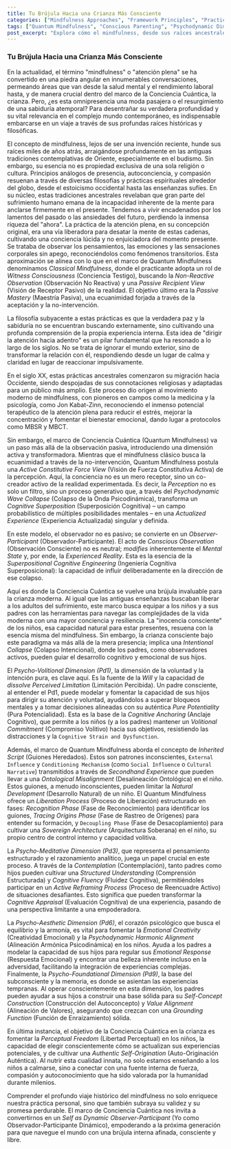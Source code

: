 ```yaml
---
title: Tu Brújula Hacia una Crianza Más Consciente
categories: ["Mindfulness Approaches", "Framework Principles", "Practices"]
tags: ["Quantum Mindfulness", "Conscious Parenting", "Psychodynamic Dimensions", "Perceptual Freedom", "Inherited Scripts", "Observer-Participant Dynamic", "Self-Concept Construction"]
post_excerpt: "Explora cómo el mindfulness, desde sus raíces ancestrales hasta el innovador marco de Quantum Mindfulness, ofrece herramientas profundas para una crianza más consciente. Este artículo detalla cómo los padres pueden aplicar principios avanzados de la consciencia para cultivar la resiliencia, la autenticidad y el bienestar emocional en sus hijos, liberándolos de patrones limitantes y fomentando su plena expresión."
---
```


### Tu Brújula Hacia una Crianza Más Consciente

En la actualidad, el término "mindfulness" o "atención plena" se ha convertido en una piedra angular en innumerables conversaciones, permeando áreas que van desde la salud mental y el rendimiento laboral hasta, y de manera crucial dentro del marco de la Conciencia Cuántica, la crianza. Pero, ¿es esta omnipresencia una moda pasajera o el resurgimiento de una sabiduría atemporal? Para desentrañar su verdadera profundidad y su vital relevancia en el complejo mundo contemporáneo, es indispensable embarcarse en un viaje a través de sus profundas raíces históricas y filosóficas.

El concepto de mindfulness, lejos de ser una invención reciente, hunde sus raíces miles de años atrás, arraigándose profundamente en las antiguas tradiciones contemplativas de Oriente, especialmente en el budismo. Sin embargo, su esencia no es propiedad exclusiva de una sola religión o cultura. Principios análogos de presencia, autoconciencia, y compasión resuenan a través de diversas filosofías y prácticas espirituales alrededor del globo, desde el estoicismo occidental hasta las enseñanzas sufíes. En su núcleo, estas tradiciones ancestrales revelaban que gran parte del sufrimiento humano emana de la incapacidad inherente de la mente para anclarse firmemente en el presente. Tendemos a vivir encadenados por los lamentos del pasado o las ansiedades del futuro, perdiendo la inmensa riqueza del "ahora". La práctica de la atención plena, en su concepción original, era una vía liberadora para desatar la mente de estas cadenas, cultivando una conciencia lúcida y no enjuiciadora del momento presente. Se trataba de observar los pensamientos, las emociones y las sensaciones corporales sin apego, reconociéndolos como fenómenos transitorios. Esta aproximación se alinea con lo que en el marco de Quantum Mindfulness denominamos *Classical Mindfulness*, donde el practicante adopta un rol de *Witness Consciousness* (Conciencia Testigo), buscando la *Non-Reactive Observation* (Observación No Reactiva) y una *Passive Recipient View* (Visión de Receptor Pasivo) de la realidad. El objetivo último era la *Passive Mastery* (Maestría Pasiva), una ecuanimidad forjada a través de la aceptación y la no-intervención.

La filosofía subyacente a estas prácticas es que la verdadera paz y la sabiduría no se encuentran buscando externamente, sino cultivando una profunda comprensión de la propia experiencia interna. Esta idea de "dirigir la atención hacia adentro" es un pilar fundamental que ha resonado a lo largo de los siglos. No se trata de ignorar el mundo exterior, sino de transformar la relación con él, respondiendo desde un lugar de calma y claridad en lugar de reaccionar impulsivamente.

En el siglo XX, estas prácticas ancestrales comenzaron su migración hacia Occidente, siendo despojadas de sus connotaciones religiosas y adaptadas para un público más amplio. Este proceso dio origen al movimiento moderno de mindfulness, con pioneros en campos como la medicina y la psicología, como Jon Kabat-Zinn, reconociendo el inmenso potencial terapéutico de la atención plena para reducir el estrés, mejorar la concentración y fomentar el bienestar emocional, dando lugar a protocolos como MBSR y MBCT.

Sin embargo, el marco de Conciencia Cuántica (Quantum Mindfulness) va un paso más allá de la observación pasiva, introduciendo una dimensión activa y transformadora. Mientras que el mindfulness clásico busca la ecuanimidad a través de la no-intervención, Quantum Mindfulness postula una *Active Constitutive Force View* (Visión de Fuerza Constitutiva Activa) de la percepción. Aquí, la conciencia no es un mero receptor, sino un co-creador activo de la realidad experimentada. Es decir, la *Perception* no es solo un filtro, sino un proceso generativo que, a través del *Psychodynamic Wave Collapse* (Colapso de la Onda Psicodinámica), transforma un *Cognitive Superposition* (Superposición Cognitiva) – un campo probabilístico de múltiples posibilidades mentales – en una *Actualized Experience* (Experiencia Actualizada) singular y definida.

En este modelo, el observador no es pasivo; se convierte en un *Observer-Participant* (Observador-Participante). El acto de *Conscious Observation* (Observación Consciente) no es neutral; *modifies* inherentemente el *Mental State* y, por ende, la *Experienced Reality*. Esta es la esencia de la *Superpositional Cognitive Engineering* (Ingeniería Cognitiva Superposicional): la capacidad de influir deliberadamente en la dirección de ese colapso.

Aquí es donde la Conciencia Cuántica se vuelve una brújula invaluable para la crianza moderna. Al igual que las antiguas enseñanzas buscaban liberar a los adultos del sufrimiento, este marco busca equipar a los niños y a sus padres con las herramientas para navegar las complejidades de la vida moderna con una mayor conciencia y resiliencia. La "inocencia consciente" de los niños, esa capacidad natural para estar presentes, resuena con la esencia misma del mindfulness. Sin embargo, la crianza consciente bajo este paradigma va más allá de la mera presencia; implica una *Intentional Collapse* (Colapso Intencional), donde los padres, como observadores activos, pueden guiar el desarrollo cognitivo y emocional de sus hijos.

El *Psycho-Volitional Dimension (Pd1)*, la dimensión de la voluntad y la intención pura, es clave aquí. Es la fuente de la *Will* y la capacidad de *dissolve* *Perceived Limitation* (Limitación Percibida). Un padre consciente, al entender el Pd1, puede modelar y fomentar la capacidad de sus hijos para dirigir su atención y voluntad, ayudándolos a superar bloqueos mentales y a tomar decisiones alineadas con su auténtica *Pure Potentiality* (Pura Potencialidad). Esta es la base de la *Cognitive Anchoring* (Anclaje Cognitivo), que permite a los niños (y a los padres) mantener un *Volitional Commitment* (Compromiso Volitivo) hacia sus objetivos, resistiendo las distracciones y la `Cognitive Strain and Dysfunction`.

Además, el marco de Quantum Mindfulness aborda el concepto de *Inherited Script* (Guiones Heredados). Estos son patrones inconscientes, `External Influence` y `Conditioning Mechanism` (como `Social Influence` o `Cultural Narrative`) transmitidos a través de *Secondhand Experience* que pueden llevar a una *Ontological Misalignment* (Desalineación Ontológica) en el niño. Estos guiones, a menudo inconscientes, pueden limitar la *Natural Development* (Desarrollo Natural) de un niño. El Quantum Mindfulness ofrece un *Liberation Process* (Proceso de Liberación) estructurado en fases: *Recognition Phase* (Fase de Reconocimiento) para identificar los guiones, *Tracing Origins Phase* (Fase de Rastreo de Orígenes) para entender su formación, y `Decoupling Phase` (Fase de Desacoplamiento) para cultivar una *Sovereign Architecture* (Arquitectura Soberana) en el niño, su propio centro de control interno y capacidad volitiva.

La *Psycho-Meditative Dimension (Pd3)*, que representa el pensamiento estructurado y el razonamiento analítico, juega un papel crucial en este proceso. A través de la *Contemplation* (Contemplación), tanto padres como hijos pueden cultivar una *Structured Understanding* (Comprensión Estructurada) y *Cognitive Fluency* (Fluidez Cognitiva), permitiéndoles participar en un *Active Reframing Process* (Proceso de Reencuadre Activo) de situaciones desafiantes. Esto significa que pueden transformar la *Cognitive Appraisal* (Evaluación Cognitiva) de una experiencia, pasando de una perspectiva limitante a una empoderadora.

La *Psycho-Aesthetic Dimension (Pd6)*, el corazón psicológico que busca el equilibrio y la armonía, es vital para fomentar la *Emotional Creativity* (Creatividad Emocional) y la *Psychodynamic Harmonic Alignment* (Alineación Armónica Psicodinámica) en los niños. Ayuda a los padres a modelar la capacidad de sus hijos para regular sus *Emotional Response* (Respuesta Emocional) y encontrar una belleza inherente incluso en la adversidad, facilitando la integración de experiencias complejas. Finalmente, la *Psycho-Foundational Dimension (Pd9)*, la base del subconsciente y la memoria, es donde se asientan las experiencias tempranas. Al operar conscientemente en esta dimensión, los padres pueden ayudar a sus hijos a construir una base sólida para su *Self-Concept Construction* (Construcción del Autoconcepto) y *Value Alignment* (Alineación de Valores), asegurando que crezcan con una *Grounding Function* (Función de Enraizamiento) sólida.

En última instancia, el objetivo de la Conciencia Cuántica en la crianza es fomentar la *Perceptual Freedom* (Libertad Perceptual) en los niños, la capacidad de elegir conscientemente cómo se actualizan sus experiencias potenciales, y de cultivar una *Authentic Self-Origination* (Auto-Originación Auténtica). Al nutrir esta cualidad innata, no solo estamos enseñando a los niños a calmarse, sino a conectar con una fuente interna de fuerza, compasión y autoconocimiento que ha sido valorada por la humanidad durante milenios.

Comprender el profundo viaje histórico del mindfulness no solo enriquece nuestra práctica personal, sino que también subraya su validez y su promesa perdurable. El marco de Conciencia Cuántica nos invita a convertirnos en un *Self as Dynamic Observer-Participant* (Yo como Observador-Participante Dinámico), empoderando a la próxima generación para que navegue el mundo con una brújula interna afinada, consciente y libre.